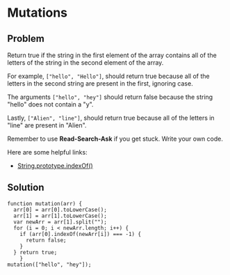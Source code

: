 # Mutations

## Problem

Return true if the string in the first element of the array contains all of the letters of the string in the second element of the array.

For example, `["hello", "Hello"]`, should return true because all of the letters in the second string are present in the first, ignoring case.

The arguments `["hello", "hey"]` should return false because the string "hello" does not contain a "y".

Lastly, `["Alien", "line"]`, should return true because all of the letters in "line" are present in "Alien".

Remember to use **Read-Search-Ask** if you get stuck. Write your own code.

Here are some helpful links:

* [String.prototype.indexOf()](https://developer.mozilla.org/en-US/docs/Web/JavaScript/Reference/Global_Objects/String/indexOf)

## Solution

```
function mutation(arr) {
  arr[0] = arr[0].toLowerCase();
  arr[1] = arr[1].toLowerCase();
  var newArr = arr[1].split("");
  for (i = 0; i < newArr.length; i++) {
    if (arr[0].indexOf(newArr[i]) === -1) {
      return false;
    }
  } return true;
    }
mutation(["hello", "hey"]);
```